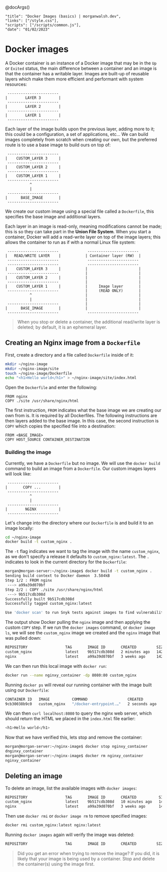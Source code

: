 @docArgs()
```
"title": "Docker Images (basics) | morganwalsh.dev", 
"links": ["/style.css"],
"scripts": ["/scripts/common.js"],
"date": "01/02/2023"
```

<div class="p-16 w-80 w-md-100 ml-auto mr-auto">

# Docker images

A Docker container is an instance of a Docker image that may be in the `Up` or `Exited` status, the main difference between 
a container and an image is that the container has a writable layer. Images are built-up of reusable layers which 
make them more efficient and performant with system resources:

```
 -----------------------
|        LAYER 3        |
 -----------------------
|        LAYER 2        |
 -----------------------
|        LAYER 1        |
 -----------------------
```

Each layer of the image builds upon the previous layer, adding more to it; this could be a configuration, a set of applications, etc... We can build 
images completely from scratch when creating our own, but the preferred route is to use a base image to build ours on top of:

```
 -----------------------
|    CUSTOM_LAYER 3     |
 -----------------------
|    CUSTOM_LAYER 2     |
 -----------------------
|    CUSTOM_LAYER 1     |
 -----------------------
           ^
           |
 -----------------------
|      BASE_IMAGE       |
 -----------------------
```

We create our custom image using a special file called a `Dockerfile`, this specifies the base image and additional 
layers.
 
Each layer in an image is read-only, meaning modifications cannot be made; this is so they can take part in the **Union File System**. When you start a container, Docker will add a read-write layer on top of the image layers; this allows the container to run as if with a normal Linux file system:
 

```
 -----------------------             -----------------------
|   READ/WRITE LAYER    |           | Container layer (RW)  |
 -----------------------             -----------------------
 -----------------------             -----------------------
|    CUSTOM_LAYER 3     |           |                       |
 -----------------------            |                       |
|    CUSTOM_LAYER 2     |           |                       |
 -----------------------            |                       |
|    CUSTOM_LAYER 1     |           |     Image layer       |
 -----------------------            |     (READ ONLY)       |
           ^                        |                       |
           |                        |                       |
 -----------------------            |                       |
|      BASE_IMAGE       |           |                       |
 -----------------------             -----------------------
```
 
> When you stop or delete a container, the additional read/write layer is deleted; by default, it is an ephemeral layer.

## Creating an Nginx image from a `Dockerfile`

First, create a directory and a file called `Dockerfile` inside of it:

```sh
mkdir ~/nginx-image
mkdir ~/nginx-image/site
touch ~/nginx-image/Dockerfile
echo "<h1>Hello world</h1>" > ~/nginx-image/site/index.html
```

Open the `Dockerfile` and enter the following:

```
FROM nginx
COPY ./site /usr/share/nginx/html
```

The first instruction, `FROM` indicates what the base image we are creating our own from is. It is required by all 
Dockerfiles. The following instructions are then layers added to the base image. In this case, the second instruction is 
`COPY` which copies the specified file into a destination:

```
FROM <BASE_IMAGE>
COPY HOST_SOURCE CONTAINER_DESTINATION
```

### Building the image

Currently, we have a `Dockerfile` but no image. We will use the `docker build` command to build an image from a 
`Dockerfile`. Our custom images layers will look like:

```
 -----------------------
|       COPY ...        |
 -----------------------
           ^
           |
 -----------------------
|        NGINX          |
 -----------------------
```

Let's change into the directory where our `Dockerfile` is and build it to an image locally:

```sh
cd ~/nginx-image
docker build -t custom_nginx .
```
  
The `-t` flag indicates we want to tag the image with the name `custom_nginx`, as we don't specify a release it defaults to 
`custom_nginx:latest`. The `.` indicates to look in the current directory for the `Dockerfile`:
  
```sh
morgan@morgan-server:~/nginx-image$ docker build -t custom_nginx .
Sending build context to Docker daemon  3.584kB
Step 1/2 : FROM nginx
 ---> a99a39d070bf
Step 2/2 : COPY ./site /usr/share/nginx/html
 ---> 9b517cdb308d
Successfully built 9b517cdb308d
Successfully tagged custom_nginx:latest

Use 'docker scan' to run Snyk tests against images to find vulnerabilities and learn how to fix them
```

The output show Docker pulling the `nginx` image and then applying the custom `COPY` step. If we run the `docker images` 
command, or `docker image ls`, we will see the `custom_nginx` image we created and the `nginx` image that was pulled down:

```sh
REPOSITORY                 TAG       IMAGE ID       CREATED         SIZE
custom_nginx               latest    9b517cdb308d   2 minutes ago   142MB
nginx                      latest    a99a39d070bf   3 weeks ago     142MB
```

We can then run this local image with `docker run`:

```sh
docker run --name nginxy_container -dp 8080:80 custom_nginx
```

Running `docker ps` will reveal our running container with the image built using our `Dockerfile`:

```sh
CONTAINER ID   IMAGE          COMMAND                  CREATED         STATUS         PORTS                                   NAMES
9cb30038b9c0   custom_nginx   "/docker-entrypoint.…"   2 seconds ago   Up 2 seconds   0.0.0.0:8080->80/tcp, :::8080->80/tcp   nginxy_container
```

We can then `curl localhost:8080` to query the nginx web server, which should return the HTML we placed in the 
`index.html` file earlier:

```sh
<h1>Hello world</h1>
```

Now that we have verified this, lets stop and remove the container:

```sh
morgan@morgan-server:~/nginx-image$ docker stop nginxy_container
dnginxy_container
morgan@morgan-server:~/nginx-image$ docker rm nginxy_container
nginxy_container
```

## Deleting an image

To delete an image, list the available images with `docker images`:

```sh
REPOSITORY                 TAG       IMAGE ID       CREATED          SIZE
custom_nginx               latest    9b517cdb308d   10 minutes ago   142MB
nginx                      latest    a99a39d070bf   3 weeks ago      142MB
```
  
Then use `docker rmi` or `docker image rm` to remove specified images:

```sh
docker rmi custom_nginx:latest nginx:latest
```
  
Running `docker images` again will verify the image was deleted:

```sh
REPOSITORY                 TAG       IMAGE ID       CREATED         SIZE
```

> Did you get an error when trying to remove the image? If you did, it is likely that your image is being used by a 
> container. Stop and delete the container(s) using the image first.

</div>
